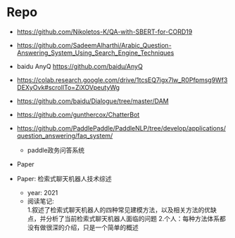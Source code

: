 

# Repo
- https://github.com/Nikoletos-K/QA-with-SBERT-for-CORD19
- https://github.com/SadeemAlharthi/Arabic_Question-Answering_System_Using_Search_Engine_Techniques
- baidu AnyQ https://github.com/baidu/AnyQ
- https://colab.research.google.com/drive/1tcsEQ7igx7lw_R0Pfpmsg9Wf3DEXyOvk#scrollTo=ZiXOVpeutyWg
- https://github.com/baidu/Dialogue/tree/master/DAM
- https://github.com/gunthercox/ChatterBot

- https://github.com/PaddlePaddle/PaddleNLP/tree/develop/applications/question_answering/faq_system/
  - paddle政务问答系统  
  
  
- Paper

- Paper: 检索式聊天机器人技术综述  
  - year: 2021    
  - 阅读笔记:      
    1.叙述了检索式聊天机器人的四种常见建模方法，以及相关方法的优缺点，并分析了当前检索式聊天机器人面临的问题
    2.个人：每种方法体系都没有做很深的介绍，只是一个简单的概述     
 


